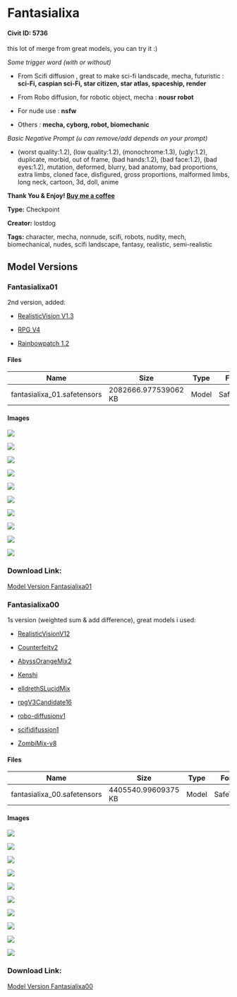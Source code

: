 # Fantasialixa

#### Civit ID: 5736

<p>this lot of merge from great models, you can try it :)</p><p></p><p><em>Some trigger word (with or without)</em></p><ul><li><p>From Scifi diffusion , great to make sci-fi landscade, mecha, futuristic : <strong>sci-Fi, caspian sci-Fi, star citizen, star atlas, spaceship, render</strong></p></li><li><p>From Robo diffusion, for robotic object, mecha : <strong>nousr robot</strong></p></li><li><p>For nude use : <strong>nsfw</strong></p></li><li><p>Others : <strong>mecha, cyborg, robot, biomechanic</strong></p></li></ul><p></p><p><em>Basic Negative Prompt (u can remove/add depends on your prompt)</em></p><ul><li><p>(worst quality:1.2), (low quality:1.2), (monochrome:1.3), (ugly:1.2), duplicate, morbid, out of frame, (bad hands:1.2), (bad face:1.2), (bad eyes:1.2), mutation, deformed, blurry, bad anatomy, bad proportions, extra limbs, cloned face, disfigured, gross proportions, malformed limbs, long neck, cartoon, 3d, doll, anime</p></li></ul><p></p><p><strong>Thank You &amp; Enjoy! </strong><a target="_blank" rel="ugc" href="https://beacons.ai/lostdogplay"><strong>Buy me a coffee</strong></a></p>

**Type:** Checkpoint

**Creator:** lostdog

**Tags:** character, mecha, nonnude, scifi, robots, nudity, mech, biomechanical, nudes, scifi landscape, fantasy, realistic, semi-realistic

## Model Versions

### Fantasialixa01

<p>2nd version, added:</p><p></p><ul><li><p><a target="_blank" rel="ugc" href="https://civitai.com/models/4201/realistic-vision-v13">RealisticVision V1.3</a></p></li><li><p><a rel="ugc" href="https://civitai.com/models/1116/rpg">RPG V4</a></p></li><li><p><a rel="ugc" href="https://civitai.com/models/5528/rainbowpatch-12">Rainbowpatch 1.2</a></p></li></ul>

#### Files

| Name | Size | Type | Format | Download Url | AutoV1 | AutoV2 | SHA256 | CRC32 | BLAKE3 |
| --- | --- | --- | --- | --- | --- | --- | --- | --- | --- |
| fantasialixa_01.safetensors | 2082666.977539062 KB | Model | SafeTensor | https://civitai.com/api/download/models/7294 | 183C0E22 | 06656779F9 | 06656779F9F29E9D0724376BC027DB9140F7566C96F1538216CF7358BDA547B0 | DCAE257F | 7F81DA0E81070F62EB2FF8FED101E4B5FFBA8292EED4C8FD5091A2F9A2C5A032 |

#### Images

<p><img src="https://image.civitai.com/xG1nkqKTMzGDvpLrqFT7WA/5e4e02cd-9645-450a-dac2-af97f6d19100/width=450/67451.jpeg" /></p>

<p><img src="https://image.civitai.com/xG1nkqKTMzGDvpLrqFT7WA/d9a98aee-a861-46d2-e46d-c3586ae63100/width=450/67450.jpeg" /></p>

<p><img src="https://image.civitai.com/xG1nkqKTMzGDvpLrqFT7WA/a23e3a18-9ca1-42ef-3b50-79e68b6e2c00/width=450/67449.jpeg" /></p>

<p><img src="https://image.civitai.com/xG1nkqKTMzGDvpLrqFT7WA/a466afe3-e375-435d-9bb2-ad138e99a700/width=450/67448.jpeg" /></p>

<p><img src="https://image.civitai.com/xG1nkqKTMzGDvpLrqFT7WA/ecdb1d84-d62a-47ba-b2c8-b5e5caeb1900/width=450/67447.jpeg" /></p>

<p><img src="https://image.civitai.com/xG1nkqKTMzGDvpLrqFT7WA/486cf12f-555d-4527-66c3-cab575263200/width=450/67446.jpeg" /></p>

<p><img src="https://image.civitai.com/xG1nkqKTMzGDvpLrqFT7WA/d5a1f960-c69f-4b61-130a-25f3ddc13100/width=450/67445.jpeg" /></p>

<p><img src="https://image.civitai.com/xG1nkqKTMzGDvpLrqFT7WA/fdfa8b73-ec17-48a5-aa68-055effaa5200/width=450/67444.jpeg" /></p>

<p><img src="https://image.civitai.com/xG1nkqKTMzGDvpLrqFT7WA/ceaae047-ba3a-4c44-fabc-7acd691e5a00/width=450/67443.jpeg" /></p>

<p><img src="https://image.civitai.com/xG1nkqKTMzGDvpLrqFT7WA/3c299c79-8af4-4548-64e0-dda3e03dc900/width=450/67442.jpeg" /></p>

### Download Link:

[Model Version Fantasialixa01](https://civitai.com/api/download/models/7294)

### Fantasialixa00

<p>1s version (weighted sum &amp; add difference), great models i used:</p><p></p><ul><li><p><a target="_blank" rel="ugc" href="https://civitai.com/models/4201/realistic-vision-v12">RealisticVisionV12</a></p></li><li><p><a target="_blank" rel="ugc" href="https://huggingface.co/gsdf/Counterfeit-V2.0">Counterfeitv2</a></p></li><li><p><a target="_blank" rel="ugc" href="https://huggingface.co/WarriorMama777/OrangeMixs">AbyssOrangeMix2</a></p></li><li><p><a target="_blank" rel="ugc" href="https://civitai.com/models/3850/kenshi">Kenshi</a></p></li><li><p><a target="_blank" rel="ugc" href="https://civitai.com/models/1366/elldreths-lucid-mix">elldrethSLucidMix</a></p></li><li><p><a target="_blank" rel="ugc" href="https://civitai.com/models/1116/rpg">rpgV3Candidate16</a></p></li><li><p><a target="_blank" rel="ugc" href="https://huggingface.co/nousr/robo-diffusion">robo-diffusionv1</a></p></li><li><p><a target="_blank" rel="ugc" href="https://huggingface.co/Corruptlake/Sci-Fi-Diffusion">scifidifussion1</a></p></li><li><p><a rel="ugc" href="https://huggingface.co/zombihed/ZombiMix-v6">ZombiMix-v8</a></p></li></ul>

#### Files

| Name | Size | Type | Format | Download Url | AutoV1 | AutoV2 | SHA256 | CRC32 | BLAKE3 |
| --- | --- | --- | --- | --- | --- | --- | --- | --- | --- |
| fantasialixa_00.safetensors | 4405540.99609375 KB | Model | SafeTensor | https://civitai.com/api/download/models/6676 | 5EF67F0C | E06D4123FA | E06D4123FA8CA56D09EEB10E171B69CBC780AFDE1A12BFD3427F74D5320DF667 | 5D1573A5 | EFE9951A0793F81D279487A0B733D9D12C1C0EF44323C35E7F471B82D3433848 |

#### Images

<p><img src="https://image.civitai.com/xG1nkqKTMzGDvpLrqFT7WA/0ac2c85a-2e41-41df-eedc-83663a2fcc00/width=450/60840.jpeg" /></p>

<p><img src="https://image.civitai.com/xG1nkqKTMzGDvpLrqFT7WA/64e9a6da-1eda-4535-02b5-33d6629d3100/width=450/60839.jpeg" /></p>

<p><img src="https://image.civitai.com/xG1nkqKTMzGDvpLrqFT7WA/94c7db25-4550-4871-b78e-a575c32eff00/width=450/60838.jpeg" /></p>

<p><img src="https://image.civitai.com/xG1nkqKTMzGDvpLrqFT7WA/371db3fe-0f81-4a60-8356-941ee1541c00/width=450/60837.jpeg" /></p>

<p><img src="https://image.civitai.com/xG1nkqKTMzGDvpLrqFT7WA/3a7406f9-be54-4187-6a95-94651c33c100/width=450/60836.jpeg" /></p>

<p><img src="https://image.civitai.com/xG1nkqKTMzGDvpLrqFT7WA/0b2db34d-d8c0-4d32-b7d7-0fe7c0337300/width=450/60835.jpeg" /></p>

<p><img src="https://image.civitai.com/xG1nkqKTMzGDvpLrqFT7WA/fc002a84-84e7-4d7e-d702-e9847458b500/width=450/60834.jpeg" /></p>

<p><img src="https://image.civitai.com/xG1nkqKTMzGDvpLrqFT7WA/a5302819-bfad-488e-3d5c-10c342834000/width=450/60833.jpeg" /></p>

<p><img src="https://image.civitai.com/xG1nkqKTMzGDvpLrqFT7WA/e26455ae-4d8e-4730-ef9e-81da7c1b1700/width=450/60832.jpeg" /></p>

<p><img src="https://image.civitai.com/xG1nkqKTMzGDvpLrqFT7WA/46bf0a35-c536-498a-9095-f06486053100/width=450/60831.jpeg" /></p>

### Download Link:

[Model Version Fantasialixa00](https://civitai.com/api/download/models/6676)

